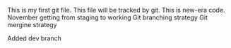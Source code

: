 This is my first git file.
This file will be tracked by git.
This is new-era code.
November
getting from staging to working
Git branching strategy
Git mergine strategy





Added dev branch
